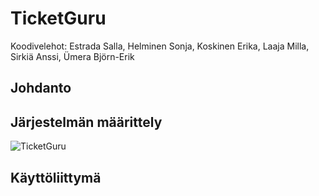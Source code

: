 # TicketGuru
Koodivelehot: Estrada Salla, Helminen Sonja, Koskinen Erika, Laaja Milla, Sirkiä Anssi, Ümera Björn-Erik

## Johdanto

## Järjestelmän määrittely

![TicketGuru](https://user-images.githubusercontent.com/118562724/216828204-881deabd-4623-452a-95c7-82a55ca5fcd8.png)

## Käyttöliittymä


